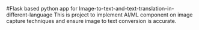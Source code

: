 #Flask based python app for Image-to-text-and-text-translation-in-different-language
This is project to implement AI/ML component on image capture techniques and ensure image to text conversion is accurate.
